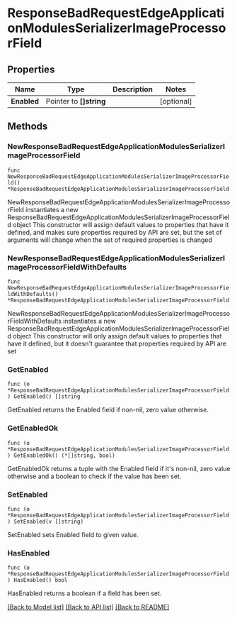 # ResponseBadRequestEdgeApplicationModulesSerializerImageProcessorField

## Properties

Name | Type | Description | Notes
------------ | ------------- | ------------- | -------------
**Enabled** | Pointer to **[]string** |  | [optional] 

## Methods

### NewResponseBadRequestEdgeApplicationModulesSerializerImageProcessorField

`func NewResponseBadRequestEdgeApplicationModulesSerializerImageProcessorField() *ResponseBadRequestEdgeApplicationModulesSerializerImageProcessorField`

NewResponseBadRequestEdgeApplicationModulesSerializerImageProcessorField instantiates a new ResponseBadRequestEdgeApplicationModulesSerializerImageProcessorField object
This constructor will assign default values to properties that have it defined,
and makes sure properties required by API are set, but the set of arguments
will change when the set of required properties is changed

### NewResponseBadRequestEdgeApplicationModulesSerializerImageProcessorFieldWithDefaults

`func NewResponseBadRequestEdgeApplicationModulesSerializerImageProcessorFieldWithDefaults() *ResponseBadRequestEdgeApplicationModulesSerializerImageProcessorField`

NewResponseBadRequestEdgeApplicationModulesSerializerImageProcessorFieldWithDefaults instantiates a new ResponseBadRequestEdgeApplicationModulesSerializerImageProcessorField object
This constructor will only assign default values to properties that have it defined,
but it doesn't guarantee that properties required by API are set

### GetEnabled

`func (o *ResponseBadRequestEdgeApplicationModulesSerializerImageProcessorField) GetEnabled() []string`

GetEnabled returns the Enabled field if non-nil, zero value otherwise.

### GetEnabledOk

`func (o *ResponseBadRequestEdgeApplicationModulesSerializerImageProcessorField) GetEnabledOk() (*[]string, bool)`

GetEnabledOk returns a tuple with the Enabled field if it's non-nil, zero value otherwise
and a boolean to check if the value has been set.

### SetEnabled

`func (o *ResponseBadRequestEdgeApplicationModulesSerializerImageProcessorField) SetEnabled(v []string)`

SetEnabled sets Enabled field to given value.

### HasEnabled

`func (o *ResponseBadRequestEdgeApplicationModulesSerializerImageProcessorField) HasEnabled() bool`

HasEnabled returns a boolean if a field has been set.


[[Back to Model list]](../README.md#documentation-for-models) [[Back to API list]](../README.md#documentation-for-api-endpoints) [[Back to README]](../README.md)


